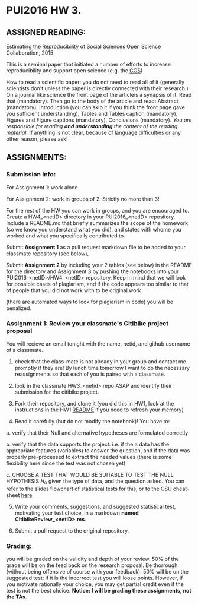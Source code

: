 # PUI2016 HW 3.

## ASSIGNED READING:

[Estimating the Reproducibility of Social Sciences](www.sciencemag.org/content/349/6251/aac4716.full.pdf) Open Science Collaboration, 2015

This is a seminal paper that initiated a number of efforts to increase reproducibility and support open science (e.g. the [COS](https://centerforopenscience.org/))

How to read a scientific paper: you do not need to read all of it (generally scientists don't unless the paper is directly connected with their research.)
On a journal like science the front page of the articleis a synapsis of it. Read that (mandatory). Then go to the body of the article and read:
Abstract (mandatory), Introduction (you can skip it if you think the front page gave you sufficient understanding), 
Tables and Tables caption (mandatory), Figures and Figure captions (mandatory), Conclusions (mandatory). 
_You are responsible for reading **and understanding** the content of the reading material_. If anything is not clear, because of language difficulties or any other reason, please ask!

## ASSIGNMENTS:

### Submission Info:

For Assignment 1: work alone. 

For Assignment 2: work in groups of 2. Strictly no more than 3!

For the rest of the HW you can work in groups, and you are encouraged to. 
Create a HW4_\<netID\> directory in your PUI2016_\<netID\> repository. 
Include a README.md that briefly summarizes the scope of the homework (so we know you understand what you did), 
and states with whome you worked and what you specifically contributed to. 

Submit __Assignment 1__ as a pull request markdown file to be added to your classmate repository (see below), 

Submit __Assignment 2__ by including your 2 tables (see below) in the README for the directory 
and Assignment 3 by pushing the notebooks into your PUI2016_\<netID\>/HW4_\<netID\> repository. 
Keep in mind that we will look for possible cases of plagiarism, 
and if the code appears too similar to that of people that you did not work with to be original work 

(there are automated ways to look for plagiarism in code) you will be penalized.

### Assignment 1: Review your classmate's Citibike project proposal

You will recieve an email tonight with the name, netid, and github username of a classmate. 

1. check that the class-mate is not already in your group and contact me promptly if they are! By lunch time tomorrow I want to do the necessary reassignments so that each of you is paired with a classmate.

2. look in the classmate HW3_\<netid\> repo ASAP and identify their submission for the citibike project.

3. Fork their repository, and clone it (you did this in HW1, look at the instructions in  the HW1 [README](https://github.com/fedhere/PUI2016_fb55/blob/master/HW1_fb55/README.md) if you need to refresh your memory)

4. Read it carefully (but do not modify the notebook)! You have to:
  
  a. verify that their Null and alternative hypotheses are formulated correctly
  
  b. verify that the data supports the project: i.e. if the a data has the appropriate features (variables) to answer the question, and if the data was properly pre-processed to extract the needed values (there is some flexibility here since the test was not chosen yet)
  
  c. CHOOSE A TEST THAT WOULD BE SUITABLE TO TEST THE NULL HYPOTHESIS $H_0$ given the type of data, and the question asked. 
  You can refer to the slides flowchart of statistical tests for this, or to the CSU cheat-sheet [here](http://www.csun.edu/~amarenco/Fcs%20682/When%20to%20use%20what%20test.pdf)
  
5.  Write  your comments, suggestions, and suggested statistical test, motivating your test choice, in a markdown **named CitibikeReview_\<netID\>.ms**. 

6. Submit a pull request to the original repository.


### Grading: 

you will be graded on the validity and depth of your review. 50% of the grade will be on the feed back on the research proposal. Be thorrough (without being offensive of course with your feedback). 50% will be on the suggested test: if it is the incorrect test you will loose points. However, if you motivate rationally your choice, you may get partial credit even if the test is not the best choice. **Notice: I will be grading these assignments, not the TAs**. 
